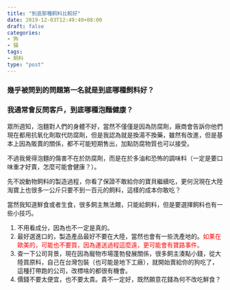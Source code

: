 ```yaml
---
title: "到底那種飼料比較好"
date: 2019-12-03T12:49:49+08:00
draft: false
categories:
- 狗
- 貓
tags:
- 飼料
type: "post"
---
```


### 幾乎被問到的問題第一名就是到底哪種飼料好？

### 我通常會反問客戶，到底哪種泡麵健康？

眾所週知，泡麵對人們的身體不好，當然不僅僅是因為防腐劑，廠商會告訴你他們現在都用抗氧化劑取代防腐劑，但是我認為就是換湯不換藥，雖然有改進，但是基本上因為販賣的關係，都不可能短期售出，加點防腐物質也可以接受。

不過我覺得泡麵的傷害不在於防腐劑，而是在於多油和恐怖的調味料（一定是要口味重才好賣，怎麼可能會健康？）。

先不說動物飼料的製造過程，你看了保證不敢給你的寶貝繼續吃，更何況現在大陸淘寶上也很多一公斤只要不到一百元的飼料，這樣的成本你敢吃？

當然我知道鮮食或者生食，很多飼主無法餵，只能給飼料，但是要選擇飼料也有一些小技巧。

1. 不用看成分，因為也不一定是真的。
2. 最好選進口的，製造產品最好不要在大陸，當然也會有一些洗產地的。<font color="red">如果在歐美的，可能也不要買，因為運送過程這麼遠，更可能會有寶路事件。</font>
3. 查一下公司背景，現在因為寵物市場蓬勃發展關係，很多飼主湊點小錢，從大陸買原料，自己在台灣包裝（也可能是地下工廠），就開始賣給你的狗吃了，這種打帶跑的公司，改標啥的都很有機會。
4. 價錢不要太便宜，也不要太貴。貴不一定好，既然願意花錢為何不改吃鮮食？


